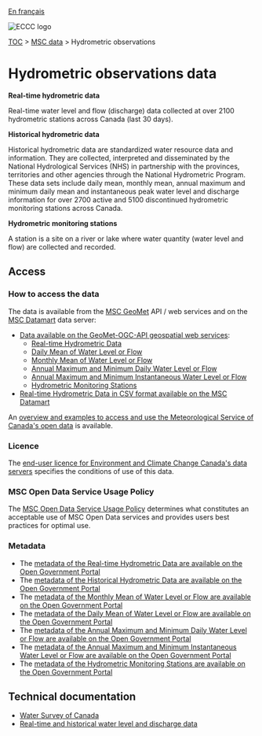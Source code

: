 [En français](readme_hydrometric_fr.md)

![ECCC logo](../../img_eccc-logo.png)

[TOC](../../readme_en.md) > [MSC data](../readme_en.md) > Hydrometric observations

# Hydrometric observations data

__Real-time hydrometric data__

Real-time water level and flow (discharge) data collected at over 2100 hydrometric stations across Canada (last 30 days). 
 
__Historical hydrometric data__

Historical hydrometric data are standardized water resource data and information. They are collected, interpreted and disseminated by the National Hydrological Services (NHS) in partnership with the provinces, territories and other agencies through the National Hydrometric Program. These data sets include daily mean, monthly mean, annual maximum and minimum daily mean and instantaneous peak water level and discharge information for over 2700 active and 5100 discontinued hydrometric monitoring stations across Canada.

__Hydrometric monitoring stations__

A station is a site on a river or lake where water quantity (water level and flow) are collected and recorded.

## Access

### How to access the data

The data is available from the [MSC GeoMet](../../msc-geomet/readme_en.md) API / web services and on the [MSC Datamart](../../msc-datamart/readme_en.md) data server:

* [Data available on the GeoMet-OGC-API geospatial web services](https://api.weather.gc.ca/):
    * [Real-time Hydrometric Data](https://api.weather.gc.ca/collections/hydrometric-realtime)
    * [Daily Mean of Water Level or Flow](https://api.weather.gc.ca/collections/hydrometric-daily-mean)
    * [Monthly Mean of Water Level or Flow](https://api.weather.gc.ca/collections/hydrometric-monthly-mean)
    * [Annual Maximum and Minimum Daily Water Level or Flow](https://api.weather.gc.ca/collections/hydrometric-annual-statistics)
    * [Annual Maximum and Minimum Instantaneous Water Level or Flow](https://api.weather.gc.ca/collections/hydrometric-annual-peaks)
    * [Hydrometric Monitoring Stations](https://api.weather.gc.ca/collections/hydrometric-stations)
* [Real-time Hydrometric Data in CSV format available on the MSC Datamart](readme_hydrometric-datamart_en.md) 

An [overview and examples to access and use the Meteorological Service of Canada's open data](../../usage/readme_en.md) is available.

### Licence

The [end-user licence for Environment and Climate Change Canada's data servers](../../licence/readme_en.md) specifies the conditions of use of this data.

### MSC Open Data Service Usage Policy

The [MSC Open Data Service Usage Policy](../../usage-policy/readme_en.md) determines what constitutes an acceptable use of MSC Open Data services and provides users best practices for optimal use.

### Metadata

* The [metadata of the Real-time Hydrometric Data are available on the Open Government Portal](https://open.canada.ca/data/en/dataset/65d3a88b-eb09-4fd9-ac44-cf42dc1f7444)
* The [metadata of the Historical Hydrometric Data are available on the Open Government Portal](https://open.canada.ca/data/en/dataset/1ee9e14d-0814-5201-a3be-705809d8ee0e)
* The [metadata of the Monthly Mean of Water Level or Flow are available on the Open Government Portal](https://open.canada.ca/data/en/dataset/76747350-2faa-490e-90d1-0e5af6e66027)
* The [metadata of the Daily Mean of Water Level or Flow are available on the Open Government Portal](https://open.canada.ca/data/en/dataset/f8b1490e-873e-480a-9037-6eb075f63106)
* The [metadata of the Annual Maximum and Minimum Daily Water Level or Flow are available on the Open Government Portal](https://open.canada.ca/data/en/dataset/0e73142b-c4a7-4bf0-8d16-72ac2df60fc1)
* The [metadata of the Annual Maximum and Minimum Instantaneous Water Level or Flow are available on the Open Government Portal](https://open.canada.ca/data/en/dataset/49126bff-0de8-4b9d-8c03-189be2e66261)
* The [metadata of the Hydrometric Monitoring Stations are available on the Open Government Portal](https://open.canada.ca/data/en/dataset/46763060-e859-4812-8da5-2361d99b4c34)

## Technical documentation

* [Water Survey of Canada](https://www.canada.ca/en/environment-climate-change/services/water-overview/quantity/monitoring/survey.html)
* [Real-time and historical water level and discharge data](https://wateroffice.ec.gc.ca/)
